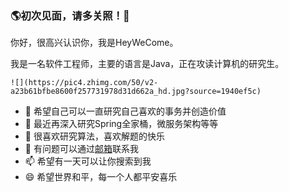 ### 🌎初次见面，请多关照！👋

你好，很高兴认识你，我是HeyWeCome。

我是一名软件工程师，主要的语言是Java，正在攻读计算机的研究生。

```
![](https://pic4.zhimg.com/50/v2-a23b61bfbe8600f257731978d31d662a_hd.jpg?source=1940ef5c)
```

<!--
**HeyWeCome/HeyWeCome** is a ✨ _special_ ✨ repository because its `README.md` (this file) appears on your GitHub profile.

Here are some ideas to get you started:

- 👯 I’m looking to collaborate on ...
- ⚡ Fun fact: ...
- -->

- 🔭 希望自己可以一直研究自己喜欢的事务并创造价值
- 🌱 最近再深入研究Spring全家桶，微服务架构等等
- 🤔 很喜欢研究算法，喜欢解题的快乐
- 💬 有问题可以通过[邮箱](heywecome@163.com "标题")联系我
- 📫 希望有一天可以让你搜索到我
- 😄 希望世界和平，每一个人都平安喜乐

